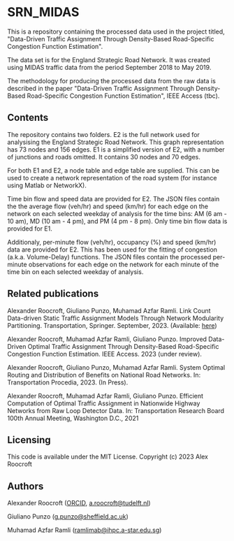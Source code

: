 # SRN_MIDAS

This is a repository containing the processed data used in the project titled, "Data-Driven Traffic Assignment Through Density-Based Road-Specific Congestion Function Estimation".

The data set is for the England Strategic Road Network. It was created using MIDAS traffic data from the period September 2018 to May 2019. 

The methodology for producing the processed data from the raw data is described in the paper "Data-Driven Traffic Assignment Through Density-Based Road-Specific Congestion Function Estimation", IEEE Access (tbc).

## Contents
The repository contains two folders. E2 is the full network used for analysising the England Strategic Road Network. This graph representation has 73 nodes and 156 edges. E1 is a simplified version of E2, with a number of junctions and roads omitted. It contains 30 nodes and 70 edges.

For both E1 and E2, a node table and edge table are supplied. This can be used to create a network representation of the road system (for instance using Matlab or NetworkX).

Time bin flow and speed data are provided for E2. The JSON files contain the the average flow (veh/hr) and speed (km/hr) for each edge on the network on each selected weekday of analysis for the time bins: AM (6 am - 10 am), MD (10 am - 4 pm), and PM (4 pm - 8 pm). Only time bin flow data is provided for E1.

Additionaly, per-minute flow (veh/hr), occupancy (%) and speed (km/hr) data are provided for E2. This has been used for the fitting of congestion (a.k.a. Volume-Delay) functions. The JSON files contain the processed per-minute observations for each edge on the network for each minute of the time bin on each selected weekday of analysis.

## Related publications
Alexander Roocroft, Giuliano Punzo, Muhamad Azfar Ramli. Link Count Data-driven Static Traffic Assignment Models Through Network Modularity Partitioning. Transportation, Springer. September, 2023. (Available: [here](https://doi.org/10.1007/s11116-023-10416-x))

Alexander Roocroft, Muhamad Azfar Ramli, Giuliano Punzo. Improved Data-Driven Optimal Traffic Assignment Through Density-Based Road-Specific Congestion Function Estimation. IEEE Access. 2023 (under review).

Alexander Roocroft, Giuliano Punzo, Muhamad Azfar Ramli. System Optimal Routing and Distribution of Benefits on National Road Networks. In: Transportation Procedia, 2023. (In Press).

Alexander Roocroft, Muhamad Azfar Ramli, Giuliano Punzo. Efficient Computation of Optimal Traffic Assignment in Nationwide Highway Networks from Raw Loop Detector Data. In: Transportation Research Board 100th Annual Meeting, Washington D.C., 2021


## Licensing
This code is available under the MIT License. Copyright (c) 2023 Alex Roocroft

## Authors
Alexander Roocroft ([ORCID](https://orcid.org/0000-0002-6551-1800), a.roocroft@tudelft.nl)

Giuliano Punzo (g.punzo@sheffield.ac.uk)

Muhamad Azfar Ramli (ramlimab@ihpc.a-star.edu.sg)




